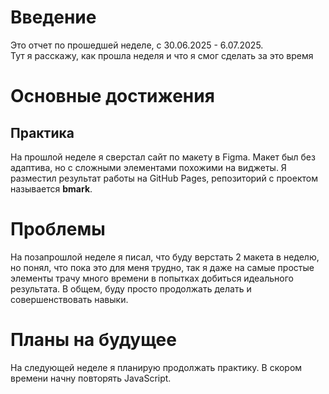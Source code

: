 # Введение

Это отчет по прошедшей неделе, c 30.06.2025 - 6.07.2025.  
Тут я расскажу, как прошла неделя и что я смог сделать за это время 

# Основные достижения

## Практика 

На прошлой неделе я сверстал сайт по макету в Figma. Макет был без адаптива, но с сложными элементами похожими на виджеты.
Я разместил результат работы на GitHub Pages, репозиторий с проектом называется **bmark**.  

# Проблемы

На позапрошлой неделе я писал, что буду верстать 2 макета в неделю, но понял, что пока это для меня трудно, так я даже на самые простые элементы трачу много времени в попытках добиться идеального результата. В общем, буду просто продолжать делать и совершенствовать навыки.

# Планы на будущее

На следующей неделе я планирую продолжать практику. В скором времени начну повторять JavaScript.